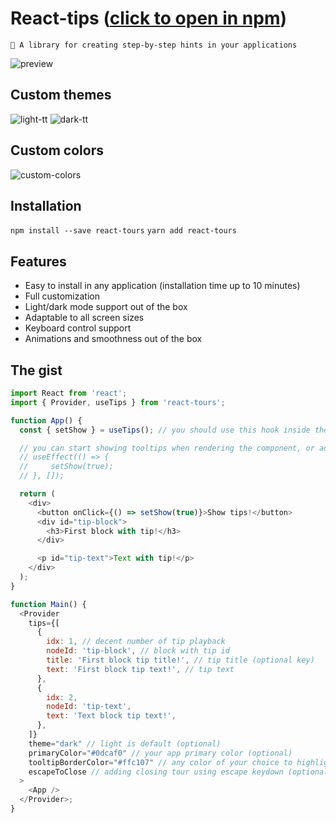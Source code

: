 # React-tips ([click to open in npm](https://www.npmjs.com/package/react-custom-tours))`🎉 A library for creating step-by-step hints in your applications`![preview](https://github.com/user-attachments/assets/5a29e1ec-dd68-4de0-b233-36fa112f14d2)## Custom themes![light-tt](https://github.com/user-attachments/assets/b7664ff2-6bfa-41e1-aad9-8d3c08dae7e0)![dark-tt](https://github.com/user-attachments/assets/80f9d7ae-ed87-4bf4-931d-051251f095e1)## Custom colors![custom-colors](https://github.com/user-attachments/assets/50acbfc2-0908-4055-834e-cc4dcec5fe6d)## Installation`npm install --save react-tours``yarn add react-tours`## Features- Easy to install in any application (installation time up to 10 minutes)- Full customization- Light/dark mode support out of the box- Adaptable to all screen sizes- Keyboard control support- Animations and smoothness out of the box## The gist```javascriptimport React from 'react';import { Provider, useTips } from 'react-tours';function App() {  const { setShow } = useTips(); // you should use this hook inside the provider  // you can start showing tooltips when rendering the component, or add playback conditions  // useEffect(() => {  //     setShow(true);  // }, []);  return (    <div>      <button onClick={() => setShow(true)}>Show tips!</button>      <div id="tip-block">        <h3>First block with tip!</h3>      </div>      <p id="tip-text">Text with tip!</p>    </div>  );}function Main() {  <Provider    tips={[      {        idx: 1, // decent number of tip playback        nodeId: 'tip-block', // block with tip id        title: 'First block tip title!', // tip title (optional key)        text: 'First block tip text!', // tip text      },      {        idx: 2,        nodeId: 'tip-text',        text: 'Text block tip text!',      },    ]}    theme="dark" // light is default (optional)    primaryColor="#0dcaf0" // your app primary color (optional)    tooltipBorderColor="#ffc107" // any color of your choice to highlight the block outline (optional)    escapeToClose // adding closing tour using escape keydown (optional)  >    <App />  </Provider>;}```